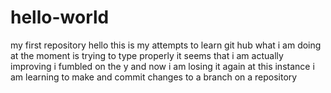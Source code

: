 # hello-world
my first repository
hello this is my attempts to learn git hub 
what i am doing at the moment is trying to type properly
it seems that i am actually improving
i fumbled on the y and now i am losing it again
at this instance i am learning to make and commit changes to a branch on a repository
